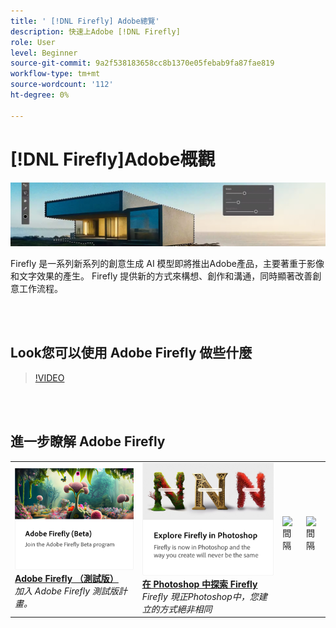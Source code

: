 ```yaml
---
title: ' [!DNL Firefly] Adobe總覽'
description: 快速上Adobe [!DNL Firefly]
role: User
level: Beginner
source-git-commit: 9a2f538183658cc8b1370e05febab9fa87fae819
workflow-type: tm+mt
source-wordcount: '112'
ht-degree: 0%

---
```


# [!DNL Firefly]Adobe概觀

![Firefly Hero Image](../assets/firefly.png)

Firefly 是一系列新系列的創意生成 AI 模型即將推出Adobe產品，主要著重于影像和文字效果的產生。 Firefly 提供新的方式來構想、創作和溝通，同時顯著改善創意工作流程。

<br> 

## Look您可以使用 Adobe Firefly 做些什麼

>[!VIDEO](https://video.tv.adobe.com/v/3416970t1?quality=12&learn=on&hidetitle=true)

<br> 

## 進一步瞭解 Adobe Firefly

<table>
<tr>
   <td>
      <a href="https://firefly.adobe.com/" {target="_blank" }>
         <img alt="Adobe Firefly （測試版）" src="../assets/firefly-beta.png" />
      </a>
      <div>
      <a href="https://firefly.adobe.com/" {target="_blank" }><strong>Adobe Firefly （測試版）</strong></a>
      </div>
      <em>加入 Adobe Firefly 測試版計畫。</em>
      <br>
  </td>
  <td>
      <a href="https://www.adobe.com/sensei/generative-ai/firefly.html" {target="_blank" }>
         <img alt="在 Photoshop 中探索 Firefly" src="../assets/firefly-photoshop.png" />
      </a>
      <div>
      <a href="https://www.adobe.com/sensei/generative-ai/firefly.html" {target="_blank" }><strong>在 Photoshop 中探索 Firefly</strong></a>
      </div>
      <em>Firefly 現正Photoshop中，您建立的方式絕非相同</em>
      <br>
  </td>
  <td>
    <img alt="間隔" src="../assets/Whitespacer.png" />
    <div>
    <br>
  </td>
  <td>
    <img alt="間隔" src="../assets/Whitespacer.png" />
    <div>
    <br>
  </td>
</tr>
</table>
